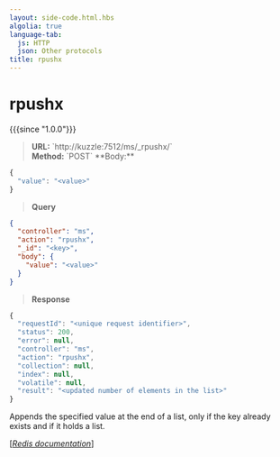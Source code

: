 ```yaml
---
layout: side-code.html.hbs
algolia: true
language-tab:
  js: HTTP
  json: Other protocols
title: rpushx
---
```


# rpushx

{{{since "1.0.0"}}}




<blockquote class="js">
<p>
<b>URL:</b> `http://kuzzle:7512/ms/_rpushx/<key>`  
</br><b>Method:</b> `POST`  
**Body:**
</p>
</blockquote>


```js
{
  "value": "<value>"
}
```



<blockquote class="json">
<p>
<b>Query</b>
</p>
</blockquote>


```json
{
  "controller": "ms",
  "action": "rpushx",
  "_id": "<key>",
  "body": {
    "value": "<value>"
  }
}
```

>**Response**

```javascript
{
  "requestId": "<unique request identifier>",
  "status": 200,
  "error": null,
  "controller": "ms",
  "action": "rpushx",
  "collection": null,
  "index": null,
  "volatile": null,
  "result": "<updated number of elements in the list>"
}
```

Appends the specified value at the end of a list, only if the key already exists and if it holds a list.

[[_Redis documentation_]](https://redis.io/commands/rpushx)
